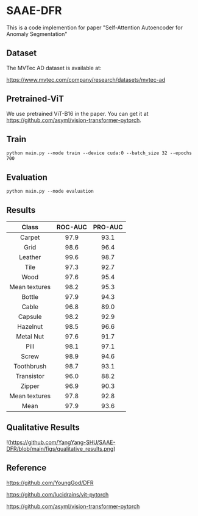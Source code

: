 # SAAE-DFR
This is a code implemention for paper "Self-Attention Autoencoder for Anomaly Segmentation"

## Dataset
The MVTec AD dataset is available at:

https://www.mvtec.com/company/research/datasets/mvtec-ad

## Pretrained-ViT
We use pretrained ViT-B16 in the paper. You can get it at https://github.com/asyml/vision-transformer-pytorch. 



## Train
    python main.py --mode train --device cuda:0 --batch_size 32 --epochs 700
    
## Evaluation
    python main.py --mode evaluation

## Results
|     Class     |  ROC-AUC  |  PRO-AUC  |
|     :----:    |  :----:   |  :----:   |
|     Carpet    |    97.9   |    93.1   |
|      Grid     |    98.6   |    96.4   |
|     Leather   |    99.6   |    98.7   |
|      Tile     |    97.3   |    92.7   |
|      Wood     |    97.6   |    95.4   |
| Mean textures |    98.2   |    95.3   |
|     Bottle    |    97.9   |    94.3   |
|     Cable     |    96.8   |    89.0   |
|     Capsule   |    98.2   |    92.9   |
|     Hazelnut  |    98.5   |    96.6   |
|    Metal Nut  |    97.6   |    91.7   |
|      Pill     |    98.1   |    97.1   |
|     Screw     |    98.9   |    94.6   |
|   Toothbrush  |    98.7   |    93.1   |
|   Transistor  |    96.0   |    88.2   |
|     Zipper    |    96.9   |    90.3   |
| Mean textures |    97.8   |    92.8   |
|      Mean     |    97.9   |    93.6   |

## Qualitative Results
!(https://github.com/YangYang-SHU/SAAE-DFR/blob/main/figs/qualitative_results.png)

## Reference
https://github.com/YoungGod/DFR

https://github.com/lucidrains/vit-pytorch

https://github.com/asyml/vision-transformer-pytorch
